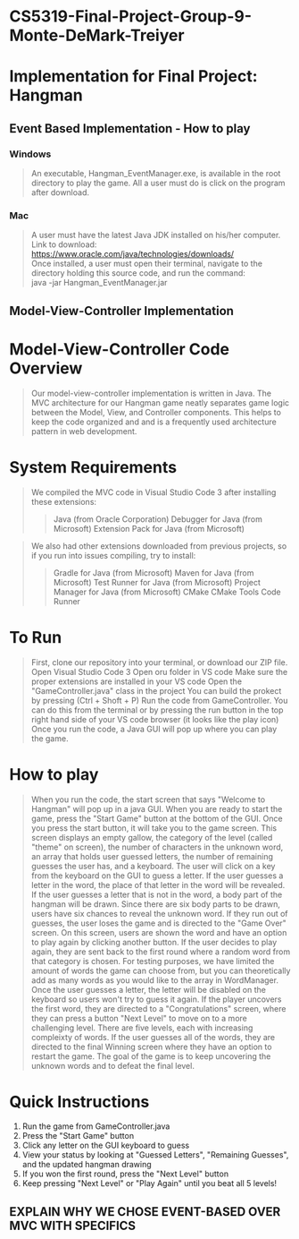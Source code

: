 # CS5319-Final-Project-Group-9-Monte-DeMark-Treiyer

# Implementation for Final Project: Hangman
 
## Event Based Implementation - How to play

### Windows

> An executable, Hangman_EventManager.exe, is available in the root directory to play the game. All a user must do is click on the program after download.

### Mac

> A user must have the latest Java JDK installed on his/her computer.
> <br>Link to download: https://www.oracle.com/java/technologies/downloads/ <br>
> Once installed, a user must open their terminal, navigate to the directory holding this source code, and run the command: <br>
> java -jar Hangman_EventManager.jar


## Model-View-Controller Implementation 

# Model-View-Controller Code Overview  
> Our model-view-controller implementation is written in Java. The MVC architecture for our Hangman game neatly separates game logic between the Model, View, and Controller components. This helps to keep the code organized and and is a frequently used architecture pattern in web development.  

# System Requirements 
> We compiled the MVC code in Visual Studio Code 3 after installing these extensions: 
>> Java (from Oracle Corporation)
>> Debugger for Java (from Microsoft)
>> Extension Pack for Java (from Microsoft) 

> We also had other extensions downloaded from previous projects, so if you run into issues compiling, try to install:
>> Gradle for Java (from Microsoft)
>> Maven for Java (from Microsoft)
>> Test Runner for Java (from Microsoft) 
>> Project Manager for Java (from Microsoft) 
>> CMake
>> CMake Tools 
>> Code Runner 

# To Run 
> First, clone our repository into your terminal, or download our ZIP file.
> Open Visual Studio Code 3
> Open oru folder in VS code 
> Make sure the proper extensions are installed in your VS code 
> Open the "GameController.java" class in the project 
> You can build the prokect by pressing (Ctrl + Shoft + P)
> Run the code from GameController. You can do this from the terminal or by pressing the run button in the top right hand side of your VS code browser (it looks like the play icon) 
> Once you run the code, a Java GUI will pop up where you can play the game.

# How to play
> When you run the code, the start screen that says "Welcome to Hangman" will pop up in a java GUI. When you are ready to start the game, press the "Start Game" button at the bottom of the GUI. Once you press the start button, it will take you to the game screen. This screen displays an empty gallow, the category of the level (called "theme" on screen), the number of characters in the unknown word, an array that holds user guessed letters, the number of remaining guesses the user has, and a keyboard. The user will click on a key from the keyboard on the GUI to guess a letter. If the user guesses a letter in the word, the place of that letter in the word will be revealed. If the user guesses a letter that is not in the word, a body part of the hangman will be drawn. Since there are six body parts to be drawn, users have six chances to reveal the unknown word. If they run out of guesses, the user loses the game and is directed to the "Game Over" screen. On this screen, users are shown the word and have an option to play again by clicking another button. If the user decides to play again, they are sent back to the first round where a random word from that category is chosen. For testing purposes, we have limited the amount of words the game can choose from, but you can theoretically add as many words as you would like to the array in WordManager. Once the user guesses a letter, the letter will be disabled on the keyboard so users won't try to guess it again. If the player uncovers the first word, they are directed to a "Congratulations" screen, where they can press a button "Next Level" to move on to a more challenging level. There are five levels, each with increasing compleixty of words. If the user guesses all of the words, they are directed to the final Winning screen where they have an option to restart the game. 
> The goal of the game is to keep uncovering the unknown words and to defeat the final level. 

# Quick Instructions 
1. Run the game from GameController.java 
2. Press the "Start Game" button 
3. Click any letter on the GUI keyboard to guess 
4. View your status by looking at "Guessed Letters", "Remaining Guesses", and the updated hangman drawing 
5. If you won the first round, press the "Next Level" button 
6. Keep pressing "Next Level" or "Play Again" until you beat all 5 levels! 



## EXPLAIN WHY WE CHOSE EVENT-BASED OVER MVC WITH SPECIFICS 

